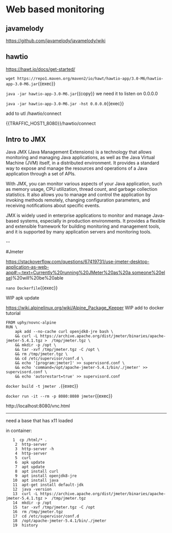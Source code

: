 # Web based monitoring


## javamelody



https://github.com/javamelody/javamelody/wiki





## hawtio



https://hawt.io/docs/get-started/



`wget https://repo1.maven.org/maven2/io/hawt/hawtio-app/3.0-M6/hawtio-app-3.0-M6.jar`{{exec}}


`java -jar hawtio-app-3.0-M6.jar`{{copy}} we need it to listen on 0.0.0.0


`java -jar hawtio-app-3.0-M6.jar -hst 0.0.0.0`{{exec}}

add to utl /hawtio/connect

{{TRAFFIC_HOST1_8080}}/hawtio/connect

## Intro to JMX

 Java JMX (Java Management Extensions) is a technology that allows monitoring and managing Java applications, as well as the Java Virtual Machine (JVM) itself, in a distributed environment. It provides a standard way to expose and manage the resources and operations of a Java application through a set of APIs.

With JMX, you can monitor various aspects of your Java application, such as memory usage, CPU utilization, thread count, and garbage collection statistics. It also allows you to manage and control the application by invoking methods remotely, changing configuration parameters, and receiving notifications about specific events.

JMX is widely used in enterprise applications to monitor and manage Java-based systems, especially in production environments. It provides a flexible and extensible framework for building monitoring and management tools, and it is supported by many application servers and monitoring tools.


--

#Jmeter

https://stackoverflow.com/questions/67419731/use-jmeter-desktop-application-as-web-app#:~:text=Currently%20running%20JMeter%20as%20a,someone%20else)%20will%20be%20able

`nano Dockerfile`{{exec}}

WIP apk update

https://wiki.alpinelinux.org/wiki/Alpine_Package_Keeper  WIP add to docker tutorial

```
FROM uphy/novnc-alpine
RUN \
    apk add --no-cache curl openjdk8-jre bash \
    && curl -L https://archive.apache.org/dist/jmeter/binaries/apache-jmeter-5.4.1.tgz >  /tmp/jmeter.tgz \
    && mkdir -p /opt \
    && tar -xvf /tmp/jmeter.tgz -C /opt \
    && rm /tmp/jmeter.tgz \
    && cd /etc/supervisor/conf.d \
    && echo '[program:jmeter]' >> supervisord.conf \
    && echo 'command=/opt/apache-jmeter-5.4.1/bin/./jmeter' >> supervisord.conf \
    && echo 'autorestart=true' >> supervisord.conf
```
`docker build -t jmeter .`{{exec}}

`docker run -it --rm -p 8080:8080 jmeter`{{exec}}

http://localhost:8080/vnc.html

---


need a base that has x11 loaded


in container:
```
   1  cp /html/* .
    2  http-server
    3  http-server -h
    4  http-server
    5  curl
    6  apk update
    7  apt update
    8  apt install curl
    9  apt install openjdk8-jre
   10  apt install java
   11  apt-get install default-jdk
   12  java -version
   13  curl -L https://archive.apache.org/dist/jmeter/binaries/apache-jmeter-5.4.1.tgz >  /tmp/jmeter.tgz
   14  mkdir -p /opt
   15  tar -xvf /tmp/jmeter.tgz -C /opt
   16  rm /tmp/jmeter.tgz
   17  cd /etc/supervisor/conf.d
   18  /opt/apache-jmeter-5.4.1/bin/./jmeter
   19  history
   ```

